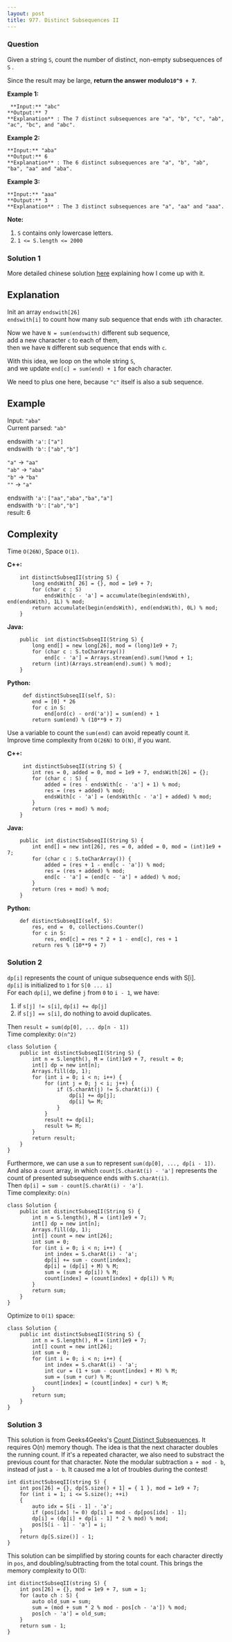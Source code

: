 ```yaml
---
layout: post
title: 977. Distinct Subsequences II
---
```

### Question
Given a string `S`, count the number of distinct, non-empty subsequences of
`S` .

Since the result may be large, **return the answer modulo`10^9 + 7`**.



 **Example 1:**

    
    
     **Input:** "abc"
    **Output:** 7
    **Explanation** : The 7 distinct subsequences are "a", "b", "c", "ab", "ac", "bc", and "abc".
    

**Example 2:**

    
    
    **Input:** "aba"
    **Output:** 6
    **Explanation** : The 6 distinct subsequences are "a", "b", "ab", "ba", "aa" and "aba".
    

**Example 3:**

    
    
    **Input:** "aaa"
    **Output:** 3
    **Explanation** : The 3 distinct subsequences are "a", "aa" and "aaa".
    





 **Note:**

  1. `S` contains only lowercase letters.
  2. `1 <= S.length <= 2000`

### Solution 1
More detailed chinese solution [here](https://www.jianshu.com/p/02501f516437)
explaining how I come up with it.

## Explanation

Init an array `endswith[26]`  
`endswith[i]` to count how many sub sequence that ends with `i`th character.

Now we have `N = sum(endswith)` different sub sequence,  
add a new character `c` to each of them,  
then we have `N` different sub sequence that ends with `c`.

With this idea, we loop on the whole string `S`,  
and we update `end[c] = sum(end) + 1` for each character.

We need to plus one here, because `"c"` itself is also a sub sequence.

## Example

Input: `"aba"`  
Current parsed: `"ab"`

endswith `'a'`: `["a"]`  
endswith `'b'`: `["ab","b"]`

`"a"` -> `"aa"`  
`"ab"` -> `"aba"`  
`"b"` -> `"ba"`  
`""` -> `"a"`

endswith `'a'`: `["aa","aba","ba","a"]`  
endswith `'b'`: `["ab","b"]`  
result: 6

## Complexity

Time `O(26N)`, Space `O(1)`.

 **C++:**

    
    
        int distinctSubseqII(string S) {
            long endsWith[ 26] = {}, mod = 1e9 + 7;
            for (char c : S)
                endsWith[c - 'a'] = accumulate(begin(endsWith), end(endsWith), 1L) % mod;
            return accumulate(begin(endsWith), end(endsWith), 0L) % mod;
        }
    

**Java:**

    
    
        public  int distinctSubseqII(String S) {
            long end[] = new long[26], mod = (long)1e9 + 7;
            for (char c : S.toCharArray())
                end[c - 'a'] = Arrays.stream(end).sum()%mod + 1;
            return (int)(Arrays.stream(end).sum() % mod);
        }
    

**Python:**

    
    
         def distinctSubseqII(self, S):
            end = [0] * 26
            for c in S:
                end[ord(c) - ord('a')] = sum(end) + 1
            return sum(end) % (10**9 + 7)
    

Use a variable to count the `sum(end)` can avoid repeatly count it.  
Improve time complexity from `O(26N)` to `O(N)`, if you want.

**C++:**

    
    
         int distinctSubseqII(string S) {
            int res = 0, added = 0, mod = 1e9 + 7, endsWith[26] = {};
            for (char c : S) {
                added = (res - endsWith[c - 'a'] + 1) % mod;
                res = (res + added) % mod;
                endsWith[c - 'a'] = (endsWith[c - 'a'] + added) % mod;
            }
            return (res + mod) % mod;
        }
    

**Java:**

    
    
        public  int distinctSubseqII(String S) {
            int end[] = new int[26], res = 0, added = 0, mod = (int)1e9 + 7;
            for (char c : S.toCharArray()) {
                added = (res + 1 - end[c - 'a']) % mod;
                res = (res + added) % mod;
                end[c - 'a'] = (end[c - 'a'] + added) % mod;
            }
            return (res + mod) % mod;
        }
    

**Python:**

    
    
        def distinctSubseqII(self, S):
            res, end =  0, collections.Counter()
            for c in S:
                res, end[c] = res * 2 + 1 - end[c], res + 1
            return res % (10**9 + 7)
    


### Solution 2
`dp[i]` represents the count of unique subsequence ends with S[i].  
`dp[i]` is initialized to `1` for `S[0 ... i]`  
For each `dp[i]`, we define `j` from `0` to `i - 1`, we have:

  1. if `s[j] != s[i]`, `dp[i] += dp[j]`
  2. if `s[j] == s[i]`, do nothing to avoid duplicates.

Then `result = sum(dp[0], ... dp[n - 1])`  
Time complexity: `O(n^2)`

    
    
    class Solution {
        public int distinctSubseqII(String S) {
            int n = S.length(), M = (int)1e9 + 7, result = 0;
            int[] dp = new int[n];
            Arrays.fill(dp, 1);
            for (int i = 0; i < n; i++) {
                for (int j = 0; j < i; j++) {
                    if (S.charAt(j) != S.charAt(i)) {
                        dp[i] += dp[j];
                        dp[i] %= M;
                    }
                }
                result += dp[i];
                result %= M;
            }
            return result;
        }
    }
    

Furthermore, we can use a `sum` to represent `sum(dp[0], ..., dp[i - 1])`.  
And also a `count` array, in which `count[S.charAt(i) - 'a']` represents the
count of presented subsequence ends with `S.charAt(i)`.  
Then `dp[i] = sum - count[S.charAt(i) - 'a']`.  
Time complexity: `O(n)`

    
    
    class Solution {
        public int distinctSubseqII(String S) {
            int n = S.length(), M = (int)1e9 + 7;
            int[] dp = new int[n];
            Arrays.fill(dp, 1);
            int[] count = new int[26];
            int sum = 0;
            for (int i = 0; i < n; i++) {
                int index = S.charAt(i) - 'a';
                dp[i] += sum - count[index];
                dp[i] = (dp[i] + M) % M;
                sum = (sum + dp[i]) % M;
                count[index] = (count[index] + dp[i]) % M;
            }
            return sum;
        }
    }
     
    

Optimize to `O(1)` space:

    
    
    class Solution {
        public int distinctSubseqII(String S) {
            int n = S.length(), M = (int)1e9 + 7;
            int[] count = new int[26];
            int sum = 0;
            for (int i = 0; i < n; i++) {
                int index = S.charAt(i) - 'a';
                int cur = (1 + sum - count[index] + M) % M;
                sum = (sum + cur) % M;
                count[index] = (count[index] + cur) % M;
            }
            return sum;
        }
    }
     
     
    


### Solution 3
This solution is from Geeks4Geeks's [Count Distinct
Subsequences](https://www.geeksforgeeks.org/count-distinct-subsequences/). It
requires O(n) memory though. The idea is that the next character doubles the
running count. If it's a repeated character, we also need to substract the
previous count for that character. Note the modular subtraction `a + mod - b`,
instead of just `a - b`. It caused me a lot of troubles during the contest!

    
    
    int distinctSubseqII(string S) {
        int pos[26] = {}, dp[S.size() + 1] = { 1 }, mod = 1e9 + 7;
        for (int i = 1; i <= S.size(); ++i) 
        {
            auto idx = S[i - 1] - 'a';
            if (pos[idx] != 0) dp[i] = mod - dp[pos[idx] - 1];
            dp[i] = (dp[i] + dp[i - 1] * 2 % mod) % mod;
            pos[S[i - 1] - 'a'] = i;
        } 
        return dp[S.size()] - 1; 
    } 
    

This solution can be simplified by storing counts for each character directly
in `pos`, and doubling/subtracting from the total count. This brings the
memory complexity to O(1):

    
    
    int distinctSubseqII(string S) {
        int pos[26] = {}, mod = 1e9 + 7, sum = 1;
        for (auto ch : S) {
            auto old_sum = sum;
            sum = (mod + sum * 2 % mod - pos[ch - 'a']) % mod;
            pos[ch - 'a'] = old_sum;
        } 
        return sum - 1; 
    }  
    



